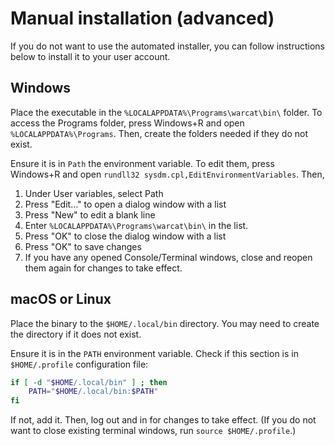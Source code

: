 # Manual installation (advanced)

If you do not want to use the automated installer, you can follow instructions below to install it to your user account.

## Windows

Place the executable in the  `%LOCALAPPDATA%\Programs\warcat\bin\` folder. To access the Programs folder, press Windows+R and open `%LOCALAPPDATA%\Programs`. Then, create the folders needed if they do not exist.

Ensure it is in `Path` the environment variable. To edit them, press Windows+R and open
`rundll32 sysdm.cpl,EditEnvironmentVariables`. Then,

1. Under User variables, select Path
2. Press "Edit..." to open a dialog window with a list
3. Press "New" to edit a blank line
4. Enter `%LOCALAPPDATA%\Programs\warcat\bin\` in the list.
5. Press "OK" to close the dialog window with a list
6. Press "OK" to save changes
7. If you have any opened Console/Terminal windows, close and reopen them again for changes to take effect.

## macOS or Linux

Place the binary to the `$HOME/.local/bin` directory. You may need to create the directory if it does not exist.

Ensure it is in the `PATH` environment variable. Check if this section is in `$HOME/.profile` configuration file:

```sh
if [ -d "$HOME/.local/bin" ] ; then
    PATH="$HOME/.local/bin:$PATH"
fi
```

If not, add it. Then, log out and in for changes to take effect. (If you do not want to close existing terminal windows, run `source $HOME/.profile`.)